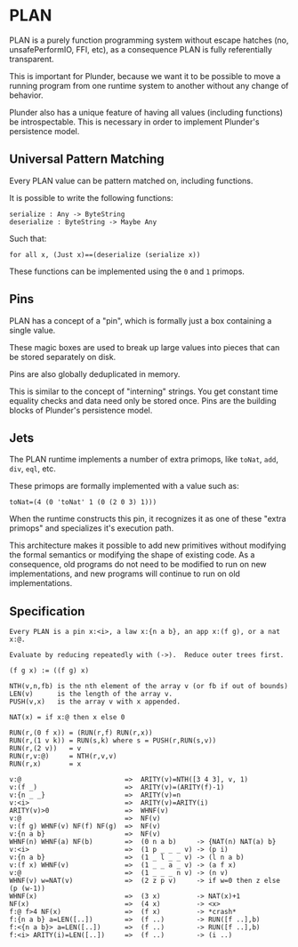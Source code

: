 # PLAN

PLAN is a purely function programming system without escape hatches (no,
unsafePerformIO, FFI, etc), as a consequence PLAN is fully referentially
transparent.

This is important for Plunder, because we want it to be possible to move
a running program from one runtime system to another without any change
of behavior.

Plunder also has a unique feature of having all values (including
functions) be introspectable.  This is necessary in order to implement
Plunder's persistence model.


## Universal Pattern Matching

Every PLAN value can be pattern matched on, including functions.

It is possible to write the following functions:

    serialize : Any -> ByteString
    deserialize : ByteString -> Maybe Any

Such that:

    for all x, (Just x)==(deserialize (serialize x))

These functions can be implemented using the `0` and `1` primops.


## Pins

PLAN has a concept of a "pin", which is formally just a box containing
a single value.

These magic boxes are used to break up large values into pieces that
can be stored separately on disk.

Pins are also globally deduplicated in memory.

This is similar to the concept of "interning" strings.  You get constant
time equality checks and data need only be stored once.  Pins are the
building blocks of Plunder's persistence model.


## Jets

The PLAN runtime implements a number of extra primops, like `toNat`,
`add`, `div`, `eql`, etc.

These primops are formally implemented with a value such as:

    toNat=(4 (0 'toNat' 1 (0 (2 0 3) 1)))

When the runtime constructs this pin, it recognizes it as one of these
"extra primops" and specializes it's execution path.

This architecture makes it possible to add new primitives without
modifying the formal semantics or modifying the shape of existing code.
As a consequence, old programs do not need to be modified to run on
new implementations, and new programs will continue to run on old
implementations.


## Specification

```
Every PLAN is a pin x:<i>, a law x:{n a b}, an app x:(f g), or a nat x:@.

Evaluate by reducing repeatedly with (->).  Reduce outer trees first.

(f g x) := ((f g) x)

NTH(v,n,fb) is the nth element of the array v (or fb if out of bounds)
LEN(v)      is the length of the array v.
PUSH(v,x)   is the array v with x appended.

NAT(x) = if x:@ then x else 0

RUN(r,(0 f x)) = (RUN(r,f) RUN(r,x))
RUN(r,(1 v k)) = RUN(s,k) where s = PUSH(r,RUN(s,v))
RUN(r,(2 v))   = v
RUN(r,v:@)     = NTH(r,v,v)
RUN(r,x)       = x

v:@                          =>  ARITY(v)=NTH([3 4 3], v, 1)
v:(f _)                      =>  ARITY(v)=(ARITY(f)-1)
v:{n _ _}                    =>  ARITY(v)=n
v:<i>                        =>  ARITY(v)=ARITY(i)
ARITY(v)>0                   =>  WHNF(v)
v:@                          =>  NF(v)
v:(f g) WHNF(v) NF(f) NF(g)  =>  NF(v)
v:{n a b}                    =>  NF(v)
WHNF(n) WHNF(a) NF(b)        =>  (0 n a b)     -> {NAT(n) NAT(a) b}
v:<i>                        =>  (1 p _ _ _ v) -> (p i)
v:{n a b}                    =>  (1 _ l _ _ v) -> (l n a b)
v:(f x) WHNF(v)              =>  (1 _ _ a _ v) -> (a f x)
v:@                          =>  (1 _ _ _ n v) -> (n v)
WHNF(v) w=NAT(v)             =>  (2 z p v)     -> if w=0 then z else (p (w-1))
WHNF(x)                      =>  (3 x)         -> NAT(x)+1
NF(x)                        =>  (4 x)         -> <x>
f:@ f>4 NF(x)                =>  (f x)         -> *crash*
f:{n a b} a=LEN([..])        =>  (f ..)        -> RUN([f ..],b)
f:<{n a b}> a=LEN([..])      =>  (f ..)        -> RUN([f ..],b)
f:<i> ARITY(i)=LEN([..])     =>  (f ..)        -> (i ..)
```
